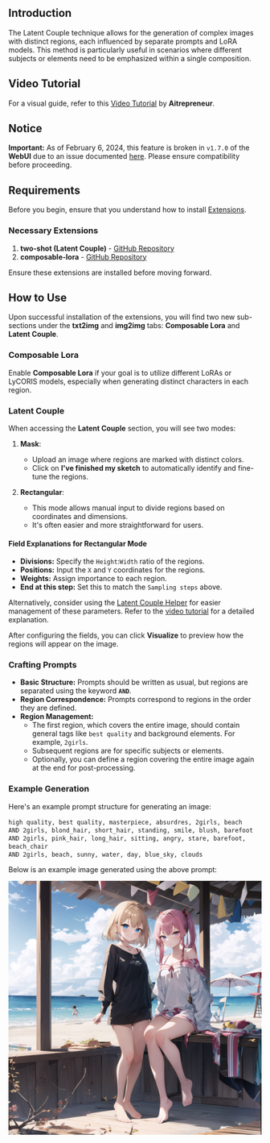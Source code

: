 ## Introduction

The Latent Couple technique allows for the generation of complex images with distinct regions, each influenced by separate prompts and LoRA models. This method is particularly useful in scenarios where different subjects or elements need to be emphasized within a single composition.

## Video Tutorial

For a visual guide, refer to this [Video Tutorial](https://youtu.be/uR89wZMXiJ8) by **Aitrepreneur**.

## Notice

**Important:** As of February 6, 2024, this feature is broken in `v1.7.0` of the **WebUI** due to an issue documented [here](https://github.com/a2569875/stable-diffusion-webui-composable-lora/issues/32). Please ensure compatibility before proceeding.

## Requirements

Before you begin, ensure that you understand how to install [Extensions](../README.md#extensions).

### Necessary Extensions

1. **two-shot (Latent Couple)** - [GitHub Repository](https://github.com/ashen-sensored/stable-diffusion-webui-two-shot)
2. **composable-lora** - [GitHub Repository](https://github.com/a2569875/stable-diffusion-webui-composable-lora)

Ensure these extensions are installed before moving forward.

## How to Use

Upon successful installation of the extensions, you will find two new sub-sections under the **txt2img** and **img2img** tabs: **Composable Lora** and **Latent Couple**.

### Composable Lora

Enable **Composable Lora** if your goal is to utilize different LoRAs or LyCORIS models, especially when generating distinct characters in each region.

### Latent Couple

When accessing the **Latent Couple** section, you will see two modes:

1. **Mask**:
   - Upload an image where regions are marked with distinct colors.
   - Click on **I've finished my sketch** to automatically identify and fine-tune the regions.

2. **Rectangular**:
   - This mode allows manual input to divide regions based on coordinates and dimensions.
   - It's often easier and more straightforward for users.

#### Field Explanations for Rectangular Mode

- **Divisions:** Specify the `Height`:`Width` ratio of the regions.
- **Positions:** Input the `X` and `Y` coordinates for the regions.
- **Weights:** Assign importance to each region.
- **End at this step:** Set this to match the `Sampling steps` above.

Alternatively, consider using the [Latent Couple Helper](https://github.com/Zuntan03/LatentCoupleHelper) for easier management of these parameters. Refer to the [video tutorial](https://youtu.be/uR89wZMXiJ8) for a detailed explanation.

After configuring the fields, you can click **Visualize** to preview how the regions will appear on the image.

### Crafting Prompts

- **Basic Structure:** Prompts should be written as usual, but regions are separated using the keyword **`AND`**.
- **Region Correspondence:** Prompts correspond to regions in the order they are defined.
- **Region Management:** 
  - The first region, which covers the entire image, should contain general tags like `best quality` and background elements. For example, `2girls`.
  - Subsequent regions are for specific subjects or elements.
  - Optionally, you can define a region covering the entire image again at the end for post-processing.

### Example Generation

Here's an example prompt structure for generating an image:

```plaintext
high quality, best quality, masterpiece, absurdres, 2girls, beach
AND 2girls, blond_hair, short_hair, standing, smile, blush, barefoot
AND 2girls, pink_hair, long_hair, sitting, angry, stare, barefoot, beach_chair
AND 2girls, beach, sunny, water, day, blue_sky, clouds
```

Below is an example image generated using the above prompt:

<p align="center"><img src="Sample01.jpg" width=768></p>

